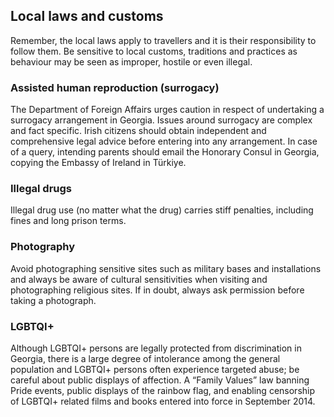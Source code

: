 ## Local laws and customs

Remember, the local laws apply to travellers and it is their responsibility to follow them. Be sensitive to local customs, traditions and practices as behaviour may be seen as improper, hostile or even illegal.

### **Assisted human reproduction (surrogacy)**

The Department of Foreign Affairs urges caution in respect of undertaking a surrogacy arrangement in Georgia. Issues around surrogacy are complex and fact specific. Irish citizens should obtain independent and comprehensive legal advice before entering into any arrangement. In case of a query, intending parents should email the Honorary Consul in Georgia, copying the Embassy of Ireland in Türkiye.

### **Illegal drugs**

Illegal drug use (no matter what the drug) carries stiff penalties, including fines and long prison terms.

### **Photography**

Avoid photographing sensitive sites such as military bases and installations and always be aware of cultural sensitivities when visiting and photographing religious sites. If in doubt, always ask permission before taking a photograph.

### **LGBTQI+**

Although LGBTQI+ persons are legally protected from discrimination in Georgia, there is a large degree of intolerance among the general population and LGBTQI+ persons often experience targeted abuse; be careful about public displays of affection. A “Family Values” law banning Pride events, public displays of the rainbow flag, and enabling censorship of LGBTQI+ related films and books entered into force in September 2014.